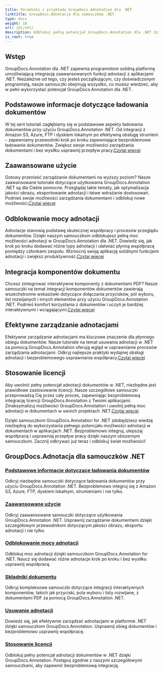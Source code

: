 ```yaml
---
title: Poradniki i przykłady GroupDocs.Adnotation dla .NET
linktitle: GroupDocs.Adnotacja dla samouczków .NET
type: docs
weight: 10
url: /pl/net/
description: Odblokuj pełny potencjał GroupDocs.Annotation dla .NET dzięki naszym samouczkom. Bezproblemowo integruj, ulepszaj współpracę i usprawniaj przepływy pracy.
is_root: true
---
```

## Wstęp

GroupDocs.Annotation dla .NET zapewnia programistom solidną platformę umożliwiającą integrację zaawansowanych funkcji adnotacji z aplikacjami .NET. Niezależnie od tego, czy jesteś początkującym, czy doświadczonym programistą, nasze samouczki obejmują wszystko, co musisz wiedzieć, aby w pełni wykorzystać potencjał GroupDocs.Annotation dla .NET.

## Podstawowe informacje dotyczące ładowania dokumentów
 W tej serii tutoriali zagłębiamy się w podstawowe aspekty ładowania dokumentów przy użyciu GroupDocs.Annotation .NET. Od integracji z Amazon S3, Azure, FTP i dyskiem lokalnym po efektywną obsługę strumieni – zapewniamy przewodniki krok po kroku zapewniające bezproblemowe ładowanie dokumentów. Zwiększ swoje możliwości zarządzania dokumentami i bez wysiłku usprawnij przepływ pracy.[Czytaj więcej](./document-loading-essentials/)

## Zaawansowane użycie
Gotowy przenieść zarządzanie dokumentami na wyższy poziom? Nasze zaawansowane tutoriale dotyczące użytkowania GroupDocs.Annotation .NET są dla Ciebie pomocne. Przeglądaj takie tematy, jak optymalizacja jakości obrazu, eksportowanie adnotacji i łatwe wdrażanie dostosowań. Podnieś swoje możliwości zarządzania dokumentami i odblokuj nowe możliwości.[Czytaj więcej](./advanced-usage/)

## Odblokowanie mocy adnotacji
 Adnotacje stanowią podstawę skutecznej współpracy i procesów przeglądu dokumentów. Dzięki naszym samouczkom odblokujesz pełną moc możliwości adnotacji w GroupDocs.Annotation dla .NET. Dowiedz się, jak krok po kroku dodawać różne typy adnotacji i ułatwiać płynną współpracę pomiędzy członkami zespołu. Wzmocnij swoją aplikację solidnymi funkcjami adnotacji i zwiększ produktywność.[Czytaj więcej](./unlocking-annotation-power/)

## Integracja komponentów dokumentu
Chcesz zintegrować interaktywne komponenty z dokumentami PDF? Nasze samouczki na temat integracji komponentów dokumentów zawierają wszechstronne wskazówki dotyczące dołączania przycisków, pól wyboru, list rozwijanych i innych elementów przy użyciu GroupDocs.Annotation .NET. Podnieś komfort korzystania z dokumentów i uczyń je bardziej interaktywnymi i wciągającymi.[Czytaj więcej](./document-components/)

## Efektywne zarządzanie adnotacjami
 Efektywne zarządzanie adnotacjami ma kluczowe znaczenie dla płynnego obiegu dokumentów. Nasze tutoriale na temat usuwania adnotacji w .NET za pomocą GroupDocs.Annotation oferują wgląd w usprawnianie procesów zarządzania adnotacjami. Odkryj najlepsze praktyki wydajnej obsługi adnotacji i bezproblemowego usprawniania współpracy.[Czytaj więcej](./removing-annotations/)

## Stosowanie licencji
Aby uwolnić pełny potencjał adnotacji dokumentów w .NET, niezbędne jest prawidłowe zastosowanie licencji. Nasze szczegółowe samouczki przeprowadzą Cię przez cały proces, zapewniając bezproblemową integrację licencji GroupDocs.Annotation z Twoimi aplikacjami. Zmaksymalizuj możliwości GroupDocs.Annotation i uwolnij pełną moc adnotacji w dokumentach w swoich projektach .NET.[Czytaj więcej](./applying-licenses/)

Dzięki samouczkom GroupDocs.Annotation for .NET zdobędziesz wiedzę niezbędną do wykorzystania pełnego potencjału możliwości adnotacji w dokumentach w aplikacjach .NET. Bezproblemowo integruj, ulepszaj współpracę i usprawniaj przepływ pracy dzięki naszym obszernym samouczkom. Zacznij odkrywać już teraz i odblokuj świat możliwości!
## GroupDocs.Adnotacja dla samouczków .NET
### [Podstawowe informacje dotyczące ładowania dokumentów](./document-loading-essentials/)
Odkryj niezbędne samouczki dotyczące ładowania dokumentów przy użyciu GroupDocs.Annotation .NET. Bezproblemowo integruj się z Amazon S3, Azure, FTP, dyskiem lokalnym, strumieniami i nie tylko.
### [Zaawansowane użycie](./advanced-usage/)
Odkryj zaawansowane samouczki dotyczące użytkowania GroupDocs.Annotation .NET. Usprawnij zarządzanie dokumentami dzięki szczegółowym przewodnikom dotyczącym jakości obrazu, eksportu adnotacji i nie tylko.
### [Odblokowanie mocy adnotacji](./unlocking-annotation-power/)
Odblokuj moc adnotacji dzięki samouczkom GroupDocs.Annotation for .NET. Naucz się dodawać różne adnotacje krok po kroku i bez wysiłku usprawnij współpracę.
### [Składniki dokumentu](./document-components/)
Odkryj kompleksowe samouczki dotyczące integracji interaktywnych komponentów, takich jak przyciski, pola wyboru i listy rozwijane, z dokumentami PDF za pomocą GroupDocs.Annotation .NET.
### [Usuwanie adnotacji](./removing-annotations/)
Dowiedz się, jak efektywnie zarządzać adnotacjami w platformie .NET dzięki samouczkom GroupDocs.Annotation. Usprawnij obieg dokumentów i bezproblemowo usprawnij współpracę.
### [Stosowanie licencji](./applying-licenses/)
Odblokuj pełny potencjał adnotacji dokumentów w .NET dzięki GroupDocs.Annotation. Postępuj zgodnie z naszymi szczegółowymi samouczkami, aby zapewnić bezproblemową integrację.